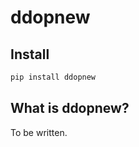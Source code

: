 # ddopnew


<!-- WARNING: THIS FILE WAS AUTOGENERATED! DO NOT EDIT! -->

## Install

``` sh
pip install ddopnew
```

## What is ddopnew?

To be written.
